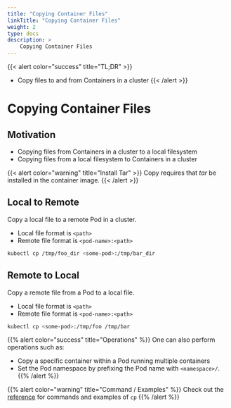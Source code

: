 ```yaml
---
title: "Copying Container Files"
linkTitle: "Copying Container Files"
weight: 2
type: docs
description: >
    Copying Container Files
---
```



{{< alert color="success" title="TL;DR" >}}
- Copy files to and from Containers in a cluster
{{< /alert >}}

# Copying Container Files

## Motivation

- Copying files from Containers in a cluster to a local filesystem
- Copying files from a local filesystem to Containers in a cluster

{{< alert color="warning" title="Install Tar" >}}
Copy requires that *tar* be installed in the container image.
{{< /alert >}}


## Local to Remote

Copy a local file to a remote Pod in a cluster.

- Local file format is `<path>`
- Remote file format is `<pod-name>:<path>`


```bash
kubectl cp /tmp/foo_dir <some-pod>:/tmp/bar_dir
```


## Remote to Local

Copy a remote file from a Pod to a local file.

- Local file format is `<path>`
- Remote file format is `<pod-name>:<path>`

```bash
kubectl cp <some-pod>:/tmp/foo /tmp/bar
```

{{% alert color="success" title="Operations" %}}
One can also perform operations such as:
- Copy a specific container within a Pod running multiple containers
- Set the Pod namespace by prefixing the Pod name with `<namespace>/`.
{{% /alert %}}

{{% alert color="warning" title="Command / Examples" %}}
Check out the [reference](/references/kubectl/cp/) for commands and examples of `cp`
{{% /alert %}}